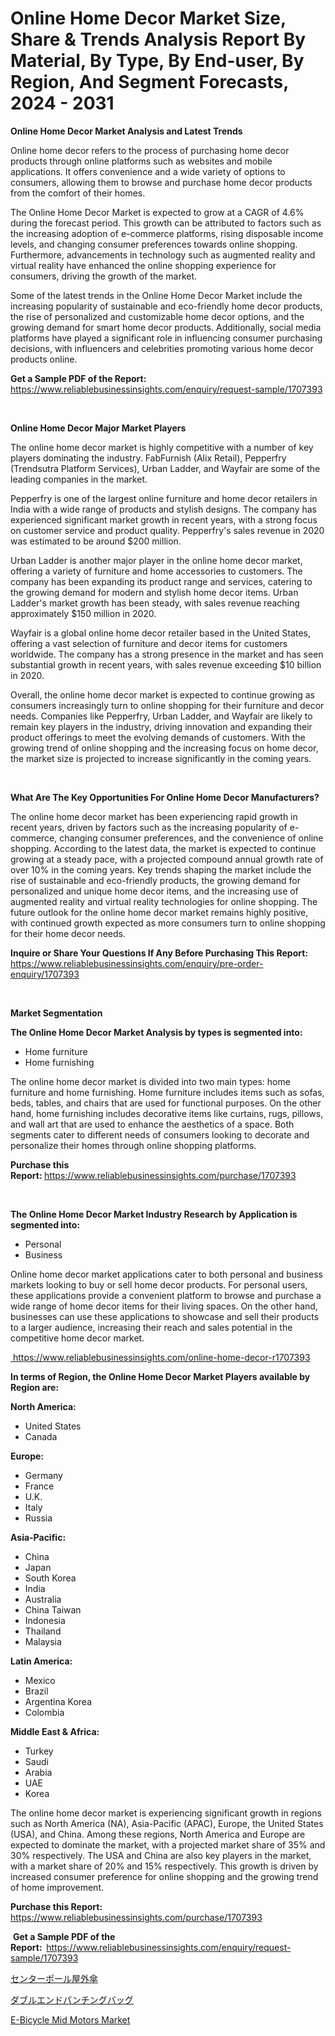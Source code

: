 <p><h1>Online Home Decor Market Size, Share & Trends Analysis Report By Material, By Type, By End-user, By Region, And Segment Forecasts, 2024 - 2031</h1></p><p><strong>Online Home Decor Market Analysis and Latest Trends</strong></p>
<p><p>Online home decor refers to the process of purchasing home decor products through online platforms such as websites and mobile applications. It offers convenience and a wide variety of options to consumers, allowing them to browse and purchase home decor products from the comfort of their homes.</p><p>The Online Home Decor Market is expected to grow at a CAGR of 4.6% during the forecast period. This growth can be attributed to factors such as the increasing adoption of e-commerce platforms, rising disposable income levels, and changing consumer preferences towards online shopping. Furthermore, advancements in technology such as augmented reality and virtual reality have enhanced the online shopping experience for consumers, driving the growth of the market.</p><p>Some of the latest trends in the Online Home Decor Market include the increasing popularity of sustainable and eco-friendly home decor products, the rise of personalized and customizable home decor options, and the growing demand for smart home decor products. Additionally, social media platforms have played a significant role in influencing consumer purchasing decisions, with influencers and celebrities promoting various home decor products online.</p></p>
<p><strong>Get a Sample PDF of the Report:&nbsp;</strong> <a href="https://www.reliablebusinessinsights.com/enquiry/request-sample/1707393">https://www.reliablebusinessinsights.com/enquiry/request-sample/1707393</a></p>
<p>&nbsp;</p>
<p><strong>Online Home Decor Major Market Players</strong></p>
<p><p>The online home decor market is highly competitive with a number of key players dominating the industry. FabFurnish (Alix Retail), Pepperfry (Trendsutra Platform Services), Urban Ladder, and Wayfair are some of the leading companies in the market.</p><p>Pepperfry is one of the largest online furniture and home decor retailers in India with a wide range of products and stylish designs. The company has experienced significant market growth in recent years, with a strong focus on customer service and product quality. Pepperfry's sales revenue in 2020 was estimated to be around $200 million.</p><p>Urban Ladder is another major player in the online home decor market, offering a variety of furniture and home accessories to customers. The company has been expanding its product range and services, catering to the growing demand for modern and stylish home decor items. Urban Ladder's market growth has been steady, with sales revenue reaching approximately $150 million in 2020.</p><p>Wayfair is a global online home decor retailer based in the United States, offering a vast selection of furniture and decor items for customers worldwide. The company has a strong presence in the market and has seen substantial growth in recent years, with sales revenue exceeding $10 billion in 2020.</p><p>Overall, the online home decor market is expected to continue growing as consumers increasingly turn to online shopping for their furniture and decor needs. Companies like Pepperfry, Urban Ladder, and Wayfair are likely to remain key players in the industry, driving innovation and expanding their product offerings to meet the evolving demands of customers. With the growing trend of online shopping and the increasing focus on home decor, the market size is projected to increase significantly in the coming years.</p></p>
<p>&nbsp;</p>
<p><strong>What Are The Key Opportunities For Online Home Decor Manufacturers?</strong></p>
<p><p>The online home decor market has been experiencing rapid growth in recent years, driven by factors such as the increasing popularity of e-commerce, changing consumer preferences, and the convenience of online shopping. According to the latest data, the market is expected to continue growing at a steady pace, with a projected compound annual growth rate of over 10% in the coming years. Key trends shaping the market include the rise of sustainable and eco-friendly products, the growing demand for personalized and unique home decor items, and the increasing use of augmented reality and virtual reality technologies for online shopping. The future outlook for the online home decor market remains highly positive, with continued growth expected as more consumers turn to online shopping for their home decor needs.</p></p>
<p><strong>Inquire or Share Your Questions If Any Before Purchasing This Report:</strong> <a href="https://www.reliablebusinessinsights.com/enquiry/pre-order-enquiry/1707393">https://www.reliablebusinessinsights.com/enquiry/pre-order-enquiry/1707393</a></p>
<p>&nbsp;</p>
<p><strong>Market Segmentation</strong></p>
<p><strong>The Online Home Decor Market Analysis by types is segmented into:</strong></p>
<p><ul><li>Home furniture</li><li>Home furnishing</li></ul></p>
<p><p>The online home decor market is divided into two main types: home furniture and home furnishing. Home furniture includes items such as sofas, beds, tables, and chairs that are used for functional purposes. On the other hand, home furnishing includes decorative items like curtains, rugs, pillows, and wall art that are used to enhance the aesthetics of a space. Both segments cater to different needs of consumers looking to decorate and personalize their homes through online shopping platforms.</p></p>
<p><strong>Purchase this Report:&nbsp;</strong><a href="https://www.reliablebusinessinsights.com/purchase/1707393">https://www.reliablebusinessinsights.com/purchase/1707393</a></p>
<p>&nbsp;</p>
<p><strong>The Online Home Decor Market Industry Research by Application is segmented into:</strong></p>
<p><ul><li>Personal</li><li>Business</li></ul></p>
<p><p>Online home decor market applications cater to both personal and business markets looking to buy or sell home decor products. For personal users, these applications provide a convenient platform to browse and purchase a wide range of home decor items for their living spaces. On the other hand, businesses can use these applications to showcase and sell their products to a larger audience, increasing their reach and sales potential in the competitive home decor market.</p></p>
<p><a href="https://www.reliablebusinessinsights.com/online-home-decor-r1707393">&nbsp;https://www.reliablebusinessinsights.com/online-home-decor-r1707393</a></p>
<p><strong>In terms of Region, the Online Home Decor Market Players available by Region are:</strong></p>
<p>
    <p> <strong> North America: </strong>
        <ul>
            <li>United States</li>
            <li>Canada</li>
        </ul>
        </p> 
    <p> <strong> Europe: </strong>
        <ul>
            <li>Germany</li>
            <li>France</li>
            <li>U.K.</li>
            <li>Italy</li>
            <li>Russia</li>
        </ul>
        </p> 
    <p> <strong> Asia-Pacific: </strong>
        <ul>
            <li>China</li>
            <li>Japan</li>
            <li>South Korea</li>
            <li>India</li>
            <li>Australia</li>
            <li>China Taiwan</li>
            <li>Indonesia</li>
            <li>Thailand</li>
            <li>Malaysia</li>
        </ul>
        </p> 
    <p> <strong> Latin America: </strong>
        <ul>
            <li>Mexico</li>
            <li>Brazil</li>
            <li>Argentina Korea</li>
            <li>Colombia</li>
        </ul>
        </p> 
    <p> <strong> Middle East & Africa: </strong>
        <ul>
            <li>Turkey</li>
            <li>Saudi</li>
            <li>Arabia</li>
            <li>UAE</li>
            <li>Korea</li>
        </ul>
    </p>
    </p>
<p><p>The online home decor market is experiencing significant growth in regions such as North America (NA), Asia-Pacific (APAC), Europe, the United States (USA), and China. Among these regions, North America and Europe are expected to dominate the market, with a projected market share of 35% and 30% respectively. The USA and China are also key players in the market, with a market share of 20% and 15% respectively. This growth is driven by increased consumer preference for online shopping and the growing trend of home improvement.</p></p>
<p><strong>Purchase this Report: </strong><a href="https://www.reliablebusinessinsights.com/purchase/1707393">https://www.reliablebusinessinsights.com/purchase/1707393</a></p>
<p>&nbsp;<strong>Get a Sample PDF of the Report:&nbsp;&nbsp;</strong><a href="https://www.reliablebusinessinsights.com/enquiry/request-sample/1707393">https://www.reliablebusinessinsights.com/enquiry/request-sample/1707393</a></p>
<p><strong></strong></p>
<p><p><a href="https://github.com/leigh4852023/Market-Research-Report-List-1/blob/main/6904769103271.md">センターポール屋外傘</a></p><p><a href="https://github.com/alyle7648/Market-Research-Report-List-1/blob/main/9286844103270.md">ダブルエンドパンチングバッグ</a></p><p><a href="https://github.com/mabutironaldo/Market-Research-Report-List-4/blob/main/e-bicycle-mid-motors-market.md">E-Bicycle Mid Motors Market</a></p></p>